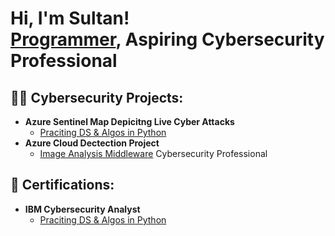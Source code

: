 <h1>Hi, I'm Sultan! <br/><a href="https://github.com/onlysully">Programmer</a>, Aspiring Cybersecurity Professional</a>
<h2>👨‍💻 Cybersecurity Projects:</h2>

- <b>Azure Sentinel Map Depicitng Live Cyber Attacks</b>
  - [Praciting DS & Algos in Python](https://github.com/joshmadakor1/Algorithms-Practice)
- <b>Azure Cloud Dectection Project</b>
  - [Image Analysis Middleware](https://github.com/joshmadakor1/4chan-Image-Analysis-Middleware-C964)
Cybersecurity Professional</a>
<h2>📄 Certifications:</h2>

- <b>IBM Cybersecurity Analyst</b>
  - [Praciting DS & Algos in Python](https://github.com/joshmadakor1/Algorithms-Practice)
  
